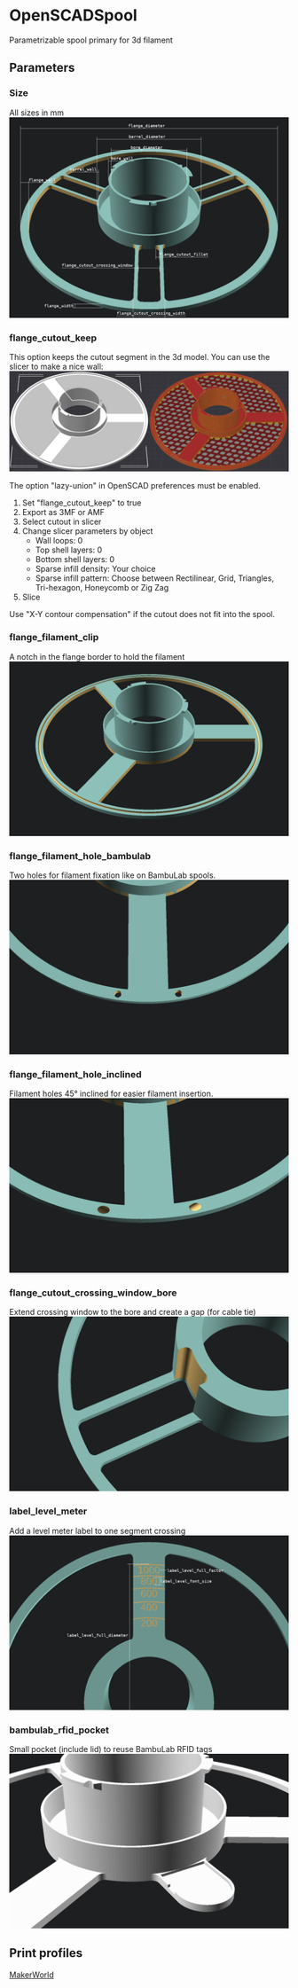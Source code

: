 # OpenSCADSpool
Parametrizable spool primary for 3d filament

## Parameters

### Size
All sizes in mm
![size](Documentation/Images/size.png)

### flange_cutout_keep
This option keeps the cutout segment in the 3d model. You can use the slicer to make a nice wall:
![flange_cutout_keep](Documentation/Images/flange_cutout_keep.png)

The option "lazy-union" in OpenSCAD preferences must be enabled.

1. Set "flange_cutout_keep" to true
2. Export as 3MF or AMF
3. Select cutout in slicer
4. Change slicer parameters by object
   - Wall loops: 0
   - Top shell layers: 0
   - Bottom shell layers: 0
   - Sparse infill density: Your choice
   - Sparse infill pattern: Choose between Rectilinear, Grid, Triangles, Tri-hexagon, Honeycomb or Zig Zag
5. Slice

Use "X-Y contour compensation" if the cutout does not fit into the spool.

### flange_filament_clip
A notch in the flange border to hold the filament
![flange_filament_clip](Documentation/Images/flange_filament_clip.png)

### flange_filament_hole_bambulab
Two holes for filament fixation like on BambuLab spools.
![flange_filament_hole_bambulab](Documentation/Images/flange_filament_hole_bambulab.png)

### flange_filament_hole_inclined
Filament holes 45° inclined for easier filament insertion.
![flange_filament_hole_inclined](Documentation/Images/flange_filament_hole_inclined.png)

### flange_cutout_crossing_window_bore
Extend crossing window to the bore and create a gap (for cable tie)
![flange_cutout_crossing_window_bore](Documentation/Images/flange_cutout_crossing_window_bore.png)

### label_level_meter
Add a level meter label to one segment crossing
![label_level](Documentation/Images/label_level.png)

### bambulab_rfid_pocket
Small pocket (include lid) to reuse BambuLab RFID tags
![bambulab_rfid_pocket](Documentation/Images/bambulab_rfid_pocket.png)

## Print profiles
[MakerWorld](https://makerworld.com/de/models/1357165-parametrizable-openscad-spool)
